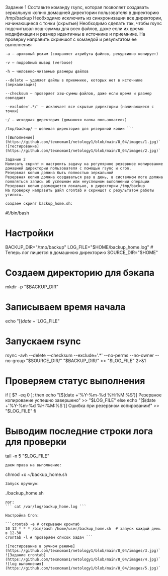 Задание 1
Составьте команду rsync, которая позволяет создавать зеркальную копию домашней директории пользователя в директорию /tmp/backup
Необходимо исключить из синхронизации все директории, начинающиеся с точки (скрытые)
Необходимо сделать так, чтобы rsync подсчитывал хэш-суммы для всех файлов, даже если их время модификации и размер идентичны в источнике и приемнике.
На проверку направить скриншот с командой и результатом ее выполнения

``` rsync -avh --delete --checksum --exclude='.*/' ~/ /tmp/backup/
-a — архивный режим (сохраняет атрибуты файлов, рекурсивно копирует)

-v — подробный вывод (verbose)

-h — человеко-читаемые размеры файлов

--delete — удаляет файлы в приемнике, которых нет в источнике (зеркализация)

--checksum — проверяет хэш-суммы файлов, даже если время и размер совпадают

--exclude='.*/' — исключает все скрытые директории (начинающиеся с точки)

~/ — исходная директория (домашняя папка пользователя)

/tmp/backup/ — целевая директория для резервной копии ```

![Выполнение](https://github.com/texnoman1/netology1/blob/main/8_04/images/1.jpg)`
![тестирование](https://github.com/texnoman1/netology1/blob/main/8_04/images/2.jpg)`

Задание 2
Написать скрипт и настроить задачу на регулярное резервное копирование домашней директории пользователя с помощью rsync и cron.
Резервная копия должна быть полностью зеркальной
Резервная копия должна создаваться раз в день, в системном логе должна появляться запись об успешном или неуспешном выполнении операции
Резервная копия размещается локально, в директории /tmp/backup
На проверку направить файл crontab и скриншот с результатом работы утилиты.

создаем скрипт backup_home.sh:
```
#!/bin/bash

# Настройки
BACKUP_DIR="/tmp/backup"
LOG_FILE="$HOME/backup_home.log"  # Теперь лог пишется в домашнюю директорию
SOURCE_DIR="$HOME"

# Создаем директорию для бэкапа
mkdir -p "$BACKUP_DIR"

# Записываем время начала
echo "[$(date +'%Y-%m-%d %H:%M:%S')] Начало резервного копирования" >> "$LOG_FILE"

# Запускаем rsync
rsync -avh --delete --checksum --exclude='.*' --no-perms --no-owner --no-group "$SOURCE_DIR/" "$BACKUP_DIR/" >> "$LOG_FILE" 2>&1

# Проверяем статус выполнения
if [ $? -eq 0 ]; then
    echo "[$(date +'%Y-%m-%d %H:%M:%S')] Резервное копирование успешно завершено" >> "$LOG_FILE"
else
    echo "[$(date +'%Y-%m-%d %H:%M:%S')] Ошибка при резервном копировании!" >> "$LOG_FILE"
fi

# Выводим последние строки лога для проверки
tail -n 5 "$LOG_FILE"
```
даем права на выполнение:
```
chmod +x ~/backup_home.sh
```
Запуск вручную:
```
./backup_home.sh
```
лог:
``` cat /var/log/backup_home.log ```

Настройка Cron:

```crontab -e # открываем кронтаб
10 12 * * * /bin/bash /home/user/backup_home.sh  # запуск каждый день в 12-30
crontab -l # проверяем список задач ```

![тестирование в ручном режиме](https://github.com/texnoman1/netology1/blob/main/8_04/images/3.jpg)`
![Задание crontab](https://github.com/texnoman1/netology1/blob/main/8_04/images/4.jpg)`
![log выполнения](https://github.com/texnoman1/netology1/blob/main/8_04/images/5.jpg)`